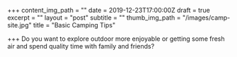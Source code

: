 +++
content_img_path = ""
date = 2019-12-23T17:00:00Z
draft = true
excerpt = ""
layout = "post"
subtitle = ""
thumb_img_path = "/images/camp-site.jpg"
title = "Basic Camping Tips"

+++
Do you want to explore outdoor more enjoyable or getting some fresh air and spend quality time with family and friends?